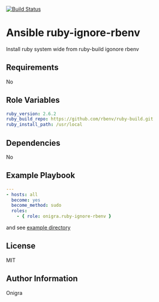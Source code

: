 [![Build Status](https://travis-ci.org/onigra/ansible-role-ruby-ignore-rbenv.svg?branch=master)](https://travis-ci.org/onigra/ansible-role-ruby-ignore-rbenv)

Ansible ruby-ignore-rbenv
=========

Install ruby system wide from ruby-build igonore rbenv

Requirements
------------

No

Role Variables
--------------

```yml
ruby_version: 2.6.2
ruby_build_repo: https://github.com/rbenv/ruby-build.git
ruby_install_path: /usr/local
```

Dependencies
------------

No

Example Playbook
----------------

```yml
---
- hosts: all
  become: yes
  become_method: sudo
  roles:
    - { role: onigra.ruby-ignore-rbenv }
```

and see [example directory](https://github.com/onigra/ansible-role-ruby-ignore-rbenv/tree/master/examples)

License
-------

MIT

Author Information
------------------

Onigra

